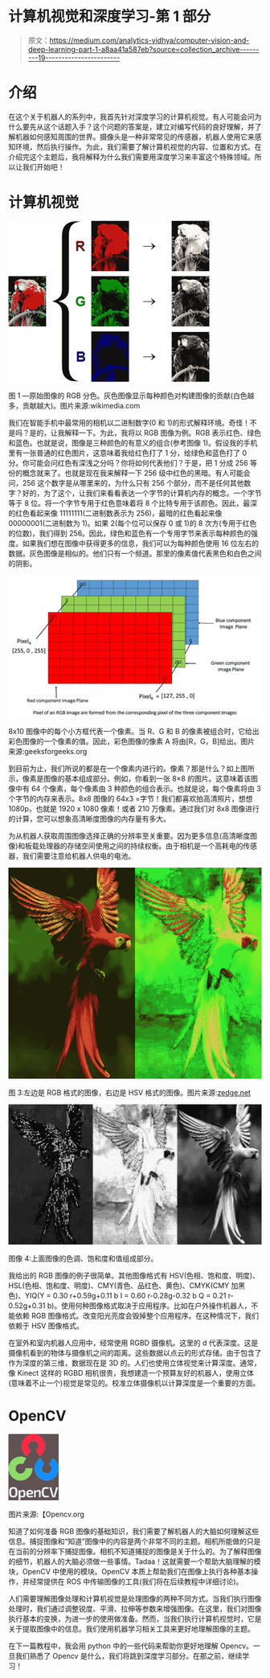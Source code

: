 # 计算机视觉和深度学习-第 1 部分

> 原文：<https://medium.com/analytics-vidhya/computer-vision-and-deep-learning-part-1-a8aa41a587eb?source=collection_archive---------19----------------------->

# 介绍

在这个关于机器人的系列中，我首先针对深度学习的计算机视觉。有人可能会问为什么要先从这个话题入手？这个问题的答案是，建立对编写代码的良好理解，并了解机器如何感知周围的世界。摄像头是一种非常常见的传感器，机器人使用它来感知环境，然后执行操作。为此，我们需要了解计算机视觉的内容、位置和方式。在介绍完这个主题后，我将解释为什么我们需要用深度学习来丰富这个特殊领域。所以让我们开始吧！

# 计算机视觉

![](img/bc86979a0f28d739c36cf44e8c18988b.png)

图 1 —原始图像的 RGB 分色。灰色图像显示每种颜色对构建图像的贡献(白色越多，贡献越大)。图片来源:wikimedia.com

我们在智能手机中最常用的相机以二进制数字(0 和 1)的形式解释环境。奇怪！不是吗？是的，让我解释一下。为此，我将以 RGB 图像为例。RGB 表示红色、绿色和蓝色。也就是说，图像是三种颜色的有意义的组合(参考图像 1)。假设我的手机里有一张普通的红色图片，这意味着我给红色打了 1 分，给绿色和蓝色打了 0 分。你可能会问红色有深浅之分吗？你将如何代表他们？于是，把 1 分成 256 等份的概念就来了。也就是现在我来解释一下 256 级中红色的黑暗。有人可能会问，256 这个数字是从哪里来的，为什么只有 256 个部分，而不是任何其他数字？好的，为了这个，让我们来看看表达一个字节的计算机内存的概念。一个字节等于 8 位。将一个字节专用于红色意味着将 8 个比特专用于该颜色。因此，最深的红色看起来像 11111111(二进制数表示为 256)，最暗的红色看起来像 00000001(二进制数为 1)。如果 2(每个位可以保存 0 或 1)的 8 次方(专用于红色的位数)，我们得到 256。因此，绿色和蓝色有一个专用字节来表示每种颜色的强度。如果我们想在图像中获得更多的信息，我们可以为每种颜色使用 16 位左右的数据。灰色图像是相似的。他们只有一个频道。那里的像素值代表黑色和白色之间的阴影。

![](img/9d7d53b3d3ef79e3bb270ebae536cc92.png)

8x10 图像中的每个小方框代表一个像素。当 R、G 和 B 的像素被组合时，它给出彩色图像的一个像素的值。因此，彩色图像的像素 A 将由[R，G，B]给出。图片来源:geeksforgeeks.org

到目前为止，我们所说的都是在一个像素内进行的。像素？那是什么？如上图所示，像素是图像的基本组成部分。例如，你看到一张 8×8 的图片。这意味着该图像中有 64 个像素，每个像素由 3 种颜色的组合表示。也就是说，每个像素将由 3 个字节的内存来表示。8x8 图像的 64x3 =字节！我们都喜欢拍高清照片，想想 1080p，也就是 1920 x 1080 像素！或者 210 万像素。通过我们对 8x8 图像进行的计算，您可以想象高清晰度图像的内存量有多大。

为从机器人获取周围图像选择正确的分辨率至关重要。因为更多信息(高清晰度图像)和板载处理器的存储空间使用之间的持续权衡。由于相机是一个高耗电的传感器，我们需要注意给机器人供电的电池。

![](img/e9e30fe4b863896fec50809003aa29b2.png)

图 3:左边是 RGB 格式的图像，右边是 HSV 格式的图像。图片来源:[zedge.net](https://www.zedge.net/wallpaper/80f65253-ef93-3a2b-b0f7-bdd472cb14d9)

![](img/4dabafb691a950d9f9a688c2fb049ab1.png)

图像 4:上面图像的色调、饱和度和值组成部分。

我给出的 RGB 图像的例子很简单。其他图像格式有 HSV(色相、饱和度、明度)、HSL(色相、饱和度、明度)、CMY(青色、品红色、黄色)、CMYK(CMY 加黑色)、YIQ(Y = 0.30 r+0.59g+0.11 b
I = 0.60 r-0.28g-0.32 b
Q = 0.21 r-0.52g+0.31 b)。使用何种图像格式取决于应用程序。比如在户外操作机器人，不能依赖 RGB 图像格式。改变阳光亮度会毁掉整个应用程序。在这种情况下，我们依赖于 HSV 图像格式。

在室外和室内机器人应用中，经常使用 RGBD 摄像机。这里的 d 代表深度。这是摄像机看到的物体与摄像机之间的距离。这些数据以点云的形式存储。由于包含了作为深度的第三维，数据现在是 3D 的。人们也使用立体视觉来计算深度。通常，像 Kinect 这样的 RGBD 相机很贵，我想建造一个预算友好的机器人，使用立体(意味着不止一个)视觉是常见的。校准立体摄像机以计算深度是一个重要的方面。

# OpenCV

![](img/9a6d3748e30475e3e7fccb5b82712884.png)

图片来源:【Opencv.org 

知道了如何准备 RGB 图像的基础知识，我们需要了解机器人的大脑如何理解这些信息。捕捉图像和“知道”图像中的内容是两个非常不同的主题。相机所能做的只是在当前的分辨率下捕捉图像。相机不知道捕捉的图像是关于什么的。为了解释图像的细节，机器人的大脑必须做一些事情。Tadaa！这就需要一个帮助大脑理解的模块，OpenCV 中使用的模块。OpenCV 本质上帮助我们在图像上执行各种基本操作，并经常提供在 ROS 中传输图像的工具(我们将在后续教程中详细讨论)。

人们需要理解图像处理和计算机视觉是处理图像的两种不同方式。当我们执行图像处理时，我们通过调整锐度、平滑、拉伸等参数来增强图像。在这里，我们对图像执行基本的变换，为进一步的使用做准备。然而，当我们执行计算机视觉时，它是关于提取图像中的信息。我们使用机器学习相关工具来更好地理解图像的主题。

在下一篇教程中，我会用 python 中的一些代码来帮助你更好地理解 Opencv。一旦我们熟悉了 Opencv 是什么，我们将跳到深度学习部分。在那之前，继续学习！